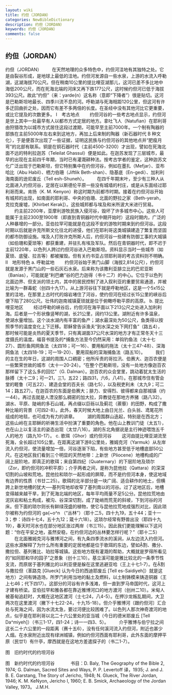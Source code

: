 ```yaml
---
layout: wiki
title: 约但（JORDAN）
categories: NewBibleDictionary
description: 约但（JORDAN）
keywords: 约但（JORDAN）
comments: false
---
```


## 约但（JORDAN）



约但（JORDAN）
　　在天然地理的众多特色中，约但河洼地有其独特之处。它是由裂谷形成，是地球上最低的洼地。约但河发源自一些水泉，上游的水流入呼勒湖，这湖海拔70公尺。但在稍南10公里的提比哩亚湖那儿，这河已差不多比地中海低200公尺，而在死海北端的河床又再下跌177公尺，这时候约但河已低于海拔393公尺。故此“约但”（来：yarde{n）这名称（意即“下降者”）很是贴切。这河是巴勒斯坦地最长、四季川流不息的河。呼勒湖与死海相距120公里，但这河有许多迂回曲折之处，因而它有差不多两倍的长度。在圣经中没有其他河比它更重要，或比它提及的次数更多。
Ⅰ　考古地点
　　约但河谷的一些考古地点显示，约但河是世上其中一处最早有人以都市方式定居的地方。拿吐飞人（Natufian）在耶利哥由狩猎改为以城市方式居住这段过渡期，可能早至主前7000年。一个制有陶器的部族在主前5000年左右来到这地方，再加上后来制的陶器（新石器时代 B 种文化），于是便首次出现了一些证据，证明这民族与约但河谷的其他地点并“肥瘦月弯”的北部有联系。铜是在铜石器时代（主前4500-3200）才出现，譬如在死海北面不远的特利拉迦苏（Teleilat Ghassul）便是如此。在迦苏发现了三层城市，最早的出现在主前四千年期，当时已有灌溉耕种法。按考古学者的鉴定，这种迦苏文化广泛出现于巴勒斯坦，但它特别集中在约但河谷，例如在墨扎（Mefjar）、亚布哈比（Abu Habil）、栖力伯珊（Jiftlik Beth-shan）、隐基底（En-gedi）、加利利海南面的逊尼废丘（Tell esh-Shuneh）。
　　在四千年期末叶，至少有三种人从北面进入约但河谷，定居在以斯德伦平原一些没有城墙的村庄，或是从东面经过耶利哥而来。肯扬（K. M. Kenyon）称这时期为前都市时期。接着在约但河谷开始有城邦的出现，如南面的耶利哥、中央的伯珊、北面的野拉之家（Beth-yerah，克拉克废墟，[Khirbet Kerak]）。这些城邦都与埃及和米所波大米进行贸易。
　　约主前2200年，亚摩利游牧民族入侵河谷，毁坏了许多城市中心。这些人可能属于主前2300至1900年（即直到青铜器时代中期开始时）这段时期内，广泛的人种暴增的一部分。亚伯拉罕可能就是在这段不安的游牧时期来到约但河谷。这段时期以后就是许克所斯文化往北的进侵，他们在耶利哥这类城镇建造了繁复而坚固的都市防御设施。埃及人打败许克所斯人后，约但河谷一些建有防御工事的大城镇（如伯珊和夏琐等）都获重建，并驻扎有埃及军队。然后在青铜器时代，即不迟于主前1220年，以色列人跨过约但河谷进入巴勒斯坦。资料显示当时一些城市（如夏琐、底璧、拉吉等）都被摧毁。但有关约书亚占领耶利哥的考古资料则不明确。
Ⅱ　地形特色
a. 呼勒盆地
　　约但河谷始于黑门山脚（海拔2,814公尺），约但河就是发源于黑门山的一些石灰石水泉。后来称为该撒利亚腓立比的巴尼亚斯（Banias），可能就是“利巴嫩”谷的巴力迦得（书十二7）的中心。它位于以色列北面边界、但支派的领土内，其中的居民控制了进入叙利亚的重要贸易通道，并被比喻为一群毒蛇（创四十九17）。从上游河谷往下就是呼勒地区，这是一个5x15公里的洼地，在那里上古时代的熔岩堵住了河谷，使约但河在经过长15公里的峡谷后便下陷了280公尺。壮伟的迦南城镇夏琐就是位于俯瞰呼勒平原的高原。
b. 提比哩亚地区
　　经过呼勒的峡谷后，约但河在海平面以下213公尺之处进入加利利海。后者是一个形状像竖琴的湖，长21公里，阔约13公里。湖附近有许多温泉，使湖水量增加。这个淡水湖内有丰富的鱼产；湖水最深处为50公尺，鱼类得以按照季节的温度变化上下迁移。耶稣曾告诉渔夫“到水深之处下网打鱼”（路五4），那时候可能是炎热的夏天季节，只有离湖面37公尺水深的地方才有正常冬天十三度摄氏的温度。福音书提及的*捕鱼方法至今仍然采用：单钩钓鱼法（太十七27）、圆形鱼网网鱼法（太四18；可一16）、要用船的拖法（太十三47-48）、深海网鱼法（太四18-19；可一19-20）、要用双船的深海捕鱼法（路五10）。
　　我们的主在生的年日，这湖的周围人口稠密；他所斥责的哥拉汛、伯赛大、迦百农便是一些繁荣世故的城市（太十一20-24）。“在整个巴勒斯坦，没有一处地方像迦百农那样留下了这么多的回忆”（G. Dalman）。迦百农的众会堂里，跳动着犹太生活的脉搏（太十二9；可一21，三1，五22；路四31，六6，八41）。在那城市住有管会堂的睚鲁（可五22）、建造会堂的百夫长（路七5），以及税吏利未（太九9；可二14；路五27）。在迦百农的东面是伯赛大；腓力、安得烈、彼得都来自那城镇（约一44）。再过去就是人湮没那么稠密的加大拉，异教徒在那地方养猪（路八32）。湖水、平原、陡峭的多石山城，再点缀以巨砾以及蓟花（蒺藜）的田野，构成了撒种比喻的背景（可四2-8）。此外，春天时候大地上由日光兰、白头翁、鸢尾花所组成的地毯，也可成为有力的讲章。
　　湖的周围群山迭起，特别是在西北方；这些山岭在主耶稣的祈祷生活中扮演了重要的角色。他在山上教训门徒（太五1），也在山上以复活主的姿态出现（太廿八16）。湖的东北角据说是主行神迹喂饱五千人的地方（路九10-17）。
c. 歌珥（Ghor）或约但河谷
　　这河由提比哩亚湖流至死海，全长超过105公里。在距离这湖下游8公里处，雅姆克河（Yarmuk）从左岸流入约但河，使流量增加一倍，河谷逐渐下陷，有些地方甚至低于地槽底部50公尺。在这地区我们看到三个明显的天然地带：上新世（Pliocene）地槽构成的广阔上层阶地，即真正的歌珥；来自第四纪（Quaternary）的下层阶地及琐尔（Zor，即约但河的冲积平原）；介乎两者之间，是称为昆他拉（Qattara）的深深切割的山坡和荒地。昆他拉和琐尔一起形成的屏障，而不是约但河本身，使这地域有边界的性质（书廿二25）。歌珥的北半部分是一块广阔、适合耕作的地土，但横跨上新世地槽的犹大──基列穹地却收窄了基列南以的河谷。过了这地区后，地槽变得越来越干旱，到了死海北端的地区，每年平均雨量不足5公分。昆他拉荒地由泥灰岩和粘土构成，被沟、谷深深切割，成了陡峭而荒芜的斜坡，下到河谷的河床。但下面的琐尔则长有鲜绿茂盛的植物，使它与昆他拉荒地成强烈对比，因此琐尔被称为约但河的 ga{~o^n （“丛林”）（耶十二5，四十九19，五十44；亚十一3；参：诗四十七4，五十九12；箴十六18）。这琐尔经常有野兽出没（耶四十九19），春天时河水也在部分地区涨过两岸（书三15）。因此我们更能理解以下这问题：“你在平安之地，虽然安稳，在约但河边的丛林要怎样行呢？”（耶十二5）
　　在北面雅姆克河与雅博河之间，有九条四季流水的溪涧，从左边流入约但河。这些水源解释了为什么所有重要的定居地都是位于歌珥的东边，譬如割、撒分、撒拉但、基列雅比、珀拉等城镇。这些地方既有灌溉的帮助，大概就是罗得所看见的“如同耶和华的园子”之景象（创十三10）。基立溪可能是雅比较北的一条季节性支流，而原居于基列雅比的以利亚便是躲在这里逃避亚哈（王上十七1-7）。在割与撒拉但（革路克 [Glueck] 认为今日的西迪耶废丘 [Tell es-Saidiyeh]）就是这地方）之间有铸造场，所罗门利用当地的黏土及燃料，以土制铸模来铸造铜器（王上七46；代下四17）。这部分的河谷有许多浅滩，但一直到罗马帝国时代，这河上才建有桥梁。亚伯拉罕和雅各都在靠近雅博河口的地方渡河（创卅二10）。米甸人被基甸追赶时，大概在这地区渡河（士七24，八4-5）。在押沙龙叛乱期间，大卫两次在这里渡河（撇下十七22-24，十九15-18）。但介乎雅博河〔跟约但河〕汇合处与死海之间，因为水流太急，要过河便比较困难了。以色列人那次神奇渡河的地点，似乎是在耶利哥以北二十六公里处的亚当城（今日的德米耶废丘 [Tell
Da^miyeh]）（书三1-17，四1-24；诗一一四3、5）。
　　介乎雅博与伯宁拉之间这长二十六公里的一段距离（赛十五6），没有任何溪河流入约但河，附近也甚少人烟。在水泉附近出现有绿洲城镇，例如约但河西面有耶利哥，此外东面的摩押平原（民廿1）有什亭，摩西就是在这地方差遣探子的（书二1-7）。
　


图　旧约时代的约坦河谷


图　新约时代的约坦河谷
　
　　书目：D. Baly, The Geography of the Bible 2, 1974; G.
Dalman, Sacred Sites and Ways, P. P.
Levertoff 译，1935; J. and J. B. E. Garstang, The
Story of Jericho, 1948; N. Glueck, The
River Jordan, 1946; K. M. KeNyon, Jericho
I, 1960; E. B. Smick, Archaeology of
the Jordan Valley, 1973。
J.M.H.





